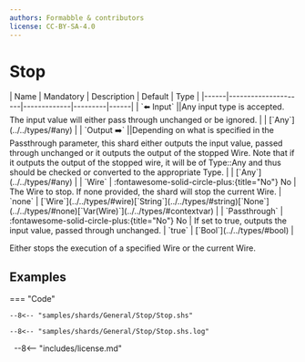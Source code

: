 ```yaml
---
authors: Formabble & contributors
license: CC-BY-SA-4.0
---
```



# Stop

<div class="sh-parameters" markdown="1">
| Name | Mandatory | Description | Default | Type |
|------|---------------------|-------------|---------|------|
| `⬅️ Input` ||Any input type is accepted. The input value will either pass through unchanged or be ignored. | | [`Any`](../../types/#any) |
| `Output ➡️` ||Depending on what is specified in the Passthrough parameter, this shard either outputs the input value, passed through unchanged or it outputs the output of the stopped Wire. Note that if it outputs the output of the stopped wire, it will be of Type::Any and thus should be checked or converted to the appropriate Type. | | [`Any`](../../types/#any) |
| `Wire` | :fontawesome-solid-circle-plus:{title="No"} No  | The Wire to stop. If none provided, the shard will stop the current Wire. | `none` | [`Wire`](../../types/#wire)[`String`](../../types/#string)[`None`](../../types/#none)[`Var(Wire)`](../../types/#contextvar) |
| `Passthrough` | :fontawesome-solid-circle-plus:{title="No"} No  | If set to true, outputs the input value, passed through unchanged. | `true` | [`Bool`](../../types/#bool) |

</div>

Either stops the execution of a specified Wire or the current Wire.

## Examples

=== "Code"

  ```x86asm linenums="1"
  --8<-- "samples/shards/General/Stop/Stop.shs"
  ```

  ```
  --8<-- "samples/shards/General/Stop/Stop.shs.log"
  ```
&nbsp;
--8<-- "includes/license.md"

